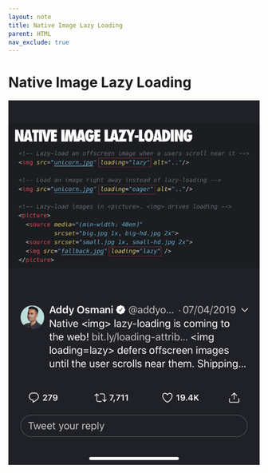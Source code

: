 ```yaml
---
layout: note
title: Native Image Lazy Loading
parent: HTML
nav_exclude: true
---
```


# Native Image Lazy Loading

![native-image0lazy-loading.png](./attachments/native-image0lazy-loading.png)
